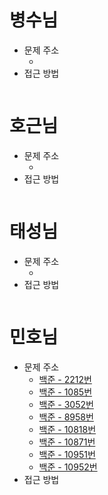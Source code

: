 # 병수님
- 문제 주소
  - []()
- 접근 방법
```text
```

# 호근님
- 문제 주소
  - []()
- 접근 방법
```text
```

# 태성님
- 문제 주소
  - []()
- 접근 방법
```text
```

# 민호님
- 문제 주소
  - [백준 - 2212번](https://www.acmicpc.net/problem/2212)
  - [백준 - 1085번](https://www.acmicpc.net/problem/1085)
  - [백준 - 3052번](https://www.acmicpc.net/problem/3052)
  - [백준 - 8958번](https://www.acmicpc.net/problem/8958)
  - [백준 - 10818번](https://www.acmicpc.net/problem/10818)
  - [백준 - 10871번](https://www.acmicpc.net/problem/10871)
  - [백준 - 10951번](https://www.acmicpc.net/problem/10951)
  - [백준 - 10952번](https://www.acmicpc.net/problem/10952)
- 접근 방법
```text
```
